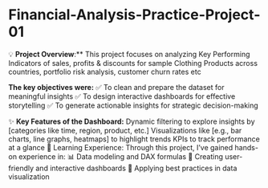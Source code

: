 # Financial-Analysis-Practice-Project-01

💡 **Project Overview**:**
This project focuses on analyzing Key Performing Indicators of sales, profits & discounts for sample Clothing Products across countries, portfolio risk analysis, customer churn rates etc

**The key objectives were:**
✅ To clean and prepare the dataset for meaningful insights
✅ To design interactive dashboards for effective storytelling
✅ To generate actionable insights for strategic decision-making

✨ **Key Features of the Dashboard:**
Dynamic filtering to explore insights by [categories like time, region, product, etc.]
Visualizations like [e.g., bar charts, line graphs, heatmaps] to highlight trends
KPIs to track performance at a glance
🔗 Learning Experience:
Through this project, I’ve gained hands-on experience in:
📊 Data modeling and DAX formulas
📌 Creating user-friendly and interactive dashboards
🎨 Applying best practices in data visualization
